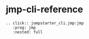 # jmp-cli-reference

```{eval-rst}
.. click:: jumpstarter_cli.jmp:jmp
   :prog: jmp
   :nested: full
```
